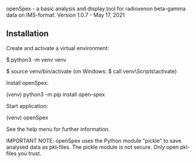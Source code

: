 openSpex - a basic analysis and display tool for radioxenon beta-gamma data on IMS-format.
Version 1.0.7 - May 17, 2021


Installation
------------

Create and activate a virtual environment:

$ python3 -m venv venv

$ source venv/bin/activate (on Windows: $ call venv\\Scripts\\activate)

Install openSpex:

(venv) python3 -m pip install open-spex

Start application:

(venv) openSpex

See the help menu for further information. 

IMPORTANT NOTE: openSpex uses the Python module "pickle" to save analysed data as pkl-files. 
The pickle module is not secure. Only open pkl-files you trust.